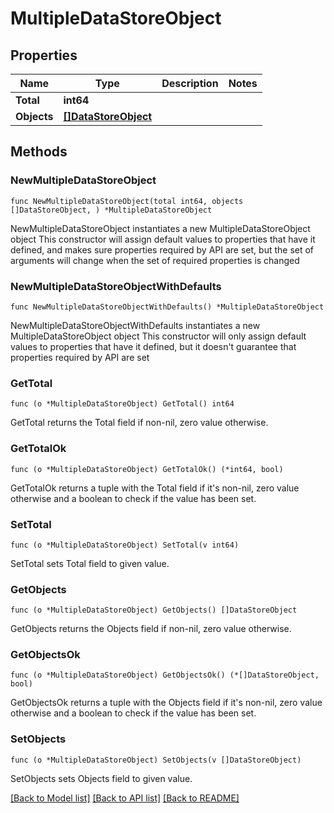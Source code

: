 # MultipleDataStoreObject

## Properties

Name | Type | Description | Notes
------------ | ------------- | ------------- | -------------
**Total** | **int64** |  | 
**Objects** | [**[]DataStoreObject**](DataStoreObject.md) |  | 

## Methods

### NewMultipleDataStoreObject

`func NewMultipleDataStoreObject(total int64, objects []DataStoreObject, ) *MultipleDataStoreObject`

NewMultipleDataStoreObject instantiates a new MultipleDataStoreObject object
This constructor will assign default values to properties that have it defined,
and makes sure properties required by API are set, but the set of arguments
will change when the set of required properties is changed

### NewMultipleDataStoreObjectWithDefaults

`func NewMultipleDataStoreObjectWithDefaults() *MultipleDataStoreObject`

NewMultipleDataStoreObjectWithDefaults instantiates a new MultipleDataStoreObject object
This constructor will only assign default values to properties that have it defined,
but it doesn't guarantee that properties required by API are set

### GetTotal

`func (o *MultipleDataStoreObject) GetTotal() int64`

GetTotal returns the Total field if non-nil, zero value otherwise.

### GetTotalOk

`func (o *MultipleDataStoreObject) GetTotalOk() (*int64, bool)`

GetTotalOk returns a tuple with the Total field if it's non-nil, zero value otherwise
and a boolean to check if the value has been set.

### SetTotal

`func (o *MultipleDataStoreObject) SetTotal(v int64)`

SetTotal sets Total field to given value.


### GetObjects

`func (o *MultipleDataStoreObject) GetObjects() []DataStoreObject`

GetObjects returns the Objects field if non-nil, zero value otherwise.

### GetObjectsOk

`func (o *MultipleDataStoreObject) GetObjectsOk() (*[]DataStoreObject, bool)`

GetObjectsOk returns a tuple with the Objects field if it's non-nil, zero value otherwise
and a boolean to check if the value has been set.

### SetObjects

`func (o *MultipleDataStoreObject) SetObjects(v []DataStoreObject)`

SetObjects sets Objects field to given value.



[[Back to Model list]](../README.md#documentation-for-models) [[Back to API list]](../README.md#documentation-for-api-endpoints) [[Back to README]](../README.md)


